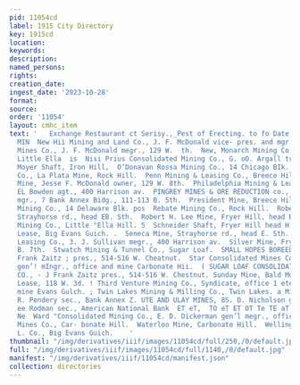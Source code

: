 ```yaml
---
pid: 11054cd
label: 1915 City Directory
key: 1915cd
location: 
keywords: 
description: 
named_persons: 
rights: 
creation_date: 
ingest_date: '2023-10-28'
format: 
source: 
order: '11054'
layout: cmhc_item
text: '   Exchange Restaurant ct Serisy.,_Pest of Erecting. to fo Date. MIN ,  299
  MIN  New Hii Mining and Land Co., J. F. McDonald vice- pres. and mgr., 129 W. 8th.  TET
  Mines Co., J. F. McDonald megr., 129 W.  th.  New, Monarch Mining Co., Breece and
  Little Ella  is  Nisi Prius Consolidated Mining Co., G. oO. Argall treas., office
  Moyer Shaft, Iron Hill,  O’Donavan Rossa Mining Co., 14 Chicago BIk.  Oracle Mines
  Co., La Plata Mine, Rock Hill.  Penn Mining & Leasing Co., Breece Hill.  Penrose
  Mine, Jesse F. McDonald owner, 129 W. 8th.  Philadelphia Mining & Leasing Co., Ww.
  EL Bowden agt., 400 Harrison av.  PINGREY MINES & ORE REDUCTION co., O. A. King
  mgr., 7 Bank Annex Bidg., 111-113 B. 5th.  President Mine, Breece Hill. °  - Quadrilateral
  Mining Co., 14 Delaware Blk. pos  Rebate Mining Co., Rock Hill.  Robert Emmet Mine,
  Strayhorse rd., head EB. Sth.  Robert H. Lee Mine, Fryer Hill, head B. 7th.  Resurrection
  Mining Co., Little "Ella Hill. 5  Schneider Shaft, Fryer Hill head H 7th: «  Schrotter
  Lease, Big Evans Guich. .  Seneca Mine, Strayhorse rd., head E. Sth.  Silent Friend
  Leasing Co., 3. J. Sullivan megr., 400 Harrison av.  Silver Mine, Fryer Hill, head
  B. 7th.  Stwatch Mining & Tunnel Co., Sugar Loaf.  SMALL HOPES BOREEL M. & M. CO.,
  Frank Zaitz ; pres., 514-516 W. Cheatnut.  Star Consolidated Mines Co., ©. D. Dickerman
  gen’! mIngr., office and mine Carbonate Hii.  ( SUGAR LOAF CONSOLIDATED M. & L.
  CO., - J Frank Zaitz pres., 514-516 W. Chestnut. Sunday Mine, Bald Mountain. ; Tenderfoot
  Lease, 118 W. 3d. ! Third Venture Mining Co., Syndicate, office 1 ete t ware Bik.,
  mine Evans Gulch. ; Twin Lakes Mining & Milling Co., Twin Lakes. a Mining Co., H.
  R. Pendery sec., Bank Annex Z. UTE AND ULAY MINES, 8S. D. Nicholson gen’l mgr.,
  ee Rodman sec., American National Bank  ET eT,  TO eT ET OT Te TE aT 4 AE ER A oe
  Ne  Ward "Consolidated Mining Co., E. D. Dickerman gen’l megr., office Star Consolidated
  Mines Co., Car- bonate Hill.  Waterloo Mine, Carbonate Hill.  Wellington-Leadville.M..&
  L. Co., Big Evans Guich.    '
thumbnail: "/img/derivatives/iiif/images/11054cd/full/250,/0/default.jpg"
full: "/img/derivatives/iiif/images/11054cd/full/1140,/0/default.jpg"
manifest: "/img/derivatives/iiif/11054cd/manifest.json"
collection: directories
---
```


